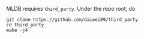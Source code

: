 MLDB requires `third_party`. Under the repo root, do

```
git clone https://github.com/daiwei89/third_party
cd third_party
make -j4
```
